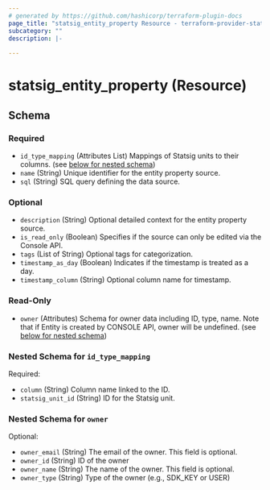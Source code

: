 ```yaml
---
# generated by https://github.com/hashicorp/terraform-plugin-docs
page_title: "statsig_entity_property Resource - terraform-provider-statsig"
subcategory: ""
description: |-
  
---
```


# statsig_entity_property (Resource)





<!-- schema generated by tfplugindocs -->
## Schema

### Required

- `id_type_mapping` (Attributes List) Mappings of Statsig units to their columns. (see [below for nested schema](#nestedatt--id_type_mapping))
- `name` (String) Unique identifier for the entity property source.
- `sql` (String) SQL query defining the data source.

### Optional

- `description` (String) Optional detailed context for the entity property source.
- `is_read_only` (Boolean) Specifies if the source can only be edited via the Console API.
- `tags` (List of String) Optional tags for categorization.
- `timestamp_as_day` (Boolean) Indicates if the timestamp is treated as a day.
- `timestamp_column` (String) Optional column name for timestamp.

### Read-Only

- `owner` (Attributes) Schema for owner data including ID, type, name. Note that if Entity is created by CONSOLE API, owner will be undefined. (see [below for nested schema](#nestedatt--owner))

<a id="nestedatt--id_type_mapping"></a>
### Nested Schema for `id_type_mapping`

Required:

- `column` (String) Column name linked to the ID.
- `statsig_unit_id` (String) ID for the Statsig unit.


<a id="nestedatt--owner"></a>
### Nested Schema for `owner`

Optional:

- `owner_email` (String) The email of the owner. This field is optional.
- `owner_id` (String) ID of the owner
- `owner_name` (String) The name of the owner. This field is optional.
- `owner_type` (String) Type of the owner (e.g., SDK_KEY or USER)


